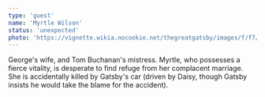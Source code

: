 ```yaml
---
type: 'guest'
name: 'Myrtle Wilson'
status: 'unexpected'
photo: 'https://vignette.wikia.nocookie.net/thegreatgatsby/images/f/f7/Myrtle.png/revision/latest/scale-to-width-down/250?cb=20130126195520'
---
```


George's wife, and Tom Buchanan's mistress. Myrtle, who possesses a fierce vitality, is desperate to find refuge from her complacent marriage. She is accidentally killed by Gatsby's car (driven by Daisy, though Gatsby insists he would take the blame for the accident).